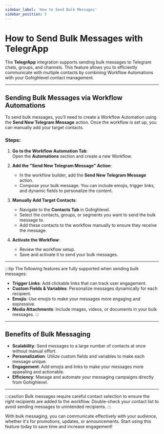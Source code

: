 ```yaml
---
sidebar_label: 'How to Send Bulk Messages'
sidebar_position: 5
---
```


# How to Send Bulk Messages with TelegrApp

The **TelegrApp** integration supports sending bulk messages to Telegram chats, groups, and channels. This feature allows you to efficiently communicate with multiple contacts by combining Workflow Automations with your Gohighlevel contact management.

---

## Sending Bulk Messages via Workflow Automations

To send bulk messages, you’ll need to create a Workflow Automation using the **Send New Telegram Message** action. Once the workflow is set up, you can manually add your target contacts.

### Steps:
1. **Go to the Workflow Automation Tab**:  
   Open the **Automations** section and create a new Workflow.

2. **Add the "Send New Telegram Message" Action**:  
   - In the workflow builder, add the **Send New Telegram Message** action.  
   - Compose your bulk message. You can include emojis, trigger links, and dynamic fields to personalize the content.

3. **Manually Add Target Contacts**:  
   - Navigate to the **Contacts Tab** in Gohighlevel.  
   - Select the contacts, groups, or segments you want to send the bulk message to.  
   - Add these contacts to the workflow manually to ensure they receive the message.

4. **Activate the Workflow**:  
   - Review the workflow setup.  
   - Save and activate it to send your bulk messages.

---

:::tip
The following features are fully supported when sending bulk messages:  
- **Trigger Links**: Add clickable links that can track user engagement.  
- **Custom Fields & Variables**: Personalize messages dynamically for each recipient.  
- **Emojis**: Use emojis to make your messages more engaging and expressive.  
- **Media Attachments**: Include images, videos, or documents in your bulk messages.
:::

---

## Benefits of Bulk Messaging
- **Scalability**: Send messages to a large number of contacts at once without manual effort.  
- **Personalization**: Utilize custom fields and variables to make each message unique.  
- **Engagement**: Add emojis and links to make your messages more appealing and actionable.  
- **Efficiency**: Manage and automate your messaging campaigns directly from Gohighlevel.

---

:::caution
Bulk messages require careful contact selection to ensure the right recipients are added to the workflow. Double-check your contact list to avoid sending messages to unintended recipients.
:::

With bulk messaging, you can communicate effectively with your audience, whether it's for promotions, updates, or announcements. Start using this feature today to save time and increase engagement!